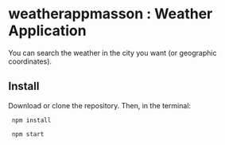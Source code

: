 # weatherappmasson : Weather Application 
You can search the weather in the city you want (or geographic coordinates). 

## Install

Download or clone the repository. Then, in the terminal:

<code> npm install </code>

<code> npm start </code>

